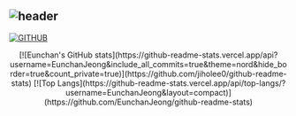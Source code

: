 ![header](https://capsule-render.vercel.app/api?type=waving&color=timeGradient&text=Welcome%20to%20Eunchan's%20GitHub%20👋&animation=twinkling&fontSize=35&fontAlignY=40&fontAlign=50&height=250)
---

[![GITHUB](https://hits.seeyoufarm.com/api/count/incr/badge.svg?url=https%3A%2F%2Fgithub.com%2FEunchanJeong&count_bg=%23F29494&title_bg=%232F2E2E&icon=github.svg&icon_color=%23FFFFFF&title=GITHUB&edge_flat=false)](https://github.com/EunchanJeong)

<div align="center">
  [![Eunchan's GitHub stats](https://github-readme-stats.vercel.app/api?username=EunchanJeong&include_all_commits=true&theme=nord&hide_border=true&count_private=true)](https://github.com/jiholee0/github-readme-stats)
  [![Top Langs](https://github-readme-stats.vercel.app/api/top-langs/?username=EunchanJeong&layout=compact)](https://github.com/EunchanJeong/github-readme-stats)
</div>
<!--
**EunchanJeong/EunchanJeong** is a ✨ _special_ ✨ repository because its `README.md` (this file) appears on your GitHub profile.

Here are some ideas to get you started:

- 🔭 I’m currently working on ...
- 🌱 I’m currently learning ...
- 👯 I’m looking to collaborate on ...
- 🤔 I’m looking for help with ...
- 💬 Ask me about ...
- 📫 How to reach me: ...
- 😄 Pronouns: ...
- ⚡ Fun fact: ...
-->
